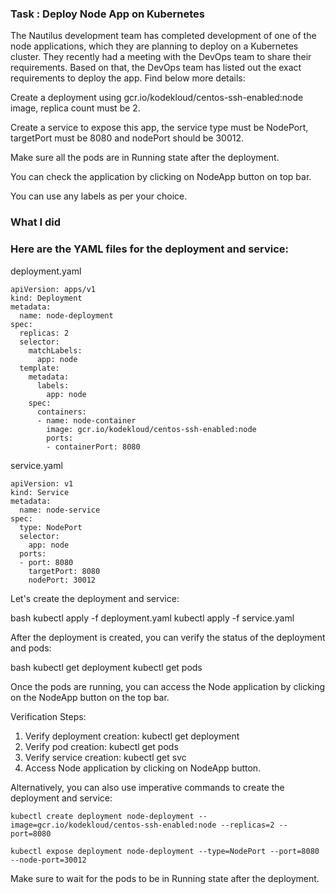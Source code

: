 ### Task : Deploy Node App on Kubernetes

The Nautilus development team has completed development of one of the node applications, which they are planning to deploy on a Kubernetes cluster. They recently had a meeting with the DevOps team to share their requirements. Based on that, the DevOps team has listed out the exact requirements to deploy the app. Find below more details:


Create a deployment using gcr.io/kodekloud/centos-ssh-enabled:node image, replica count must be 2.

Create a service to expose this app, the service type must be NodePort, targetPort must be 8080 and nodePort should be 30012.

Make sure all the pods are in Running state after the deployment.

You can check the application by clicking on NodeApp button on top bar.


You can use any labels as per your choice.

### What I did

### Here are the YAML files for the deployment and service:

deployment.yaml
```
apiVersion: apps/v1
kind: Deployment
metadata:
  name: node-deployment
spec:
  replicas: 2
  selector:
    matchLabels:
      app: node
  template:
    metadata:
      labels:
        app: node
    spec:
      containers:
      - name: node-container
        image: gcr.io/kodekloud/centos-ssh-enabled:node
        ports:
        - containerPort: 8080
```

service.yaml
```
apiVersion: v1
kind: Service
metadata:
  name: node-service
spec:
  type: NodePort
  selector:
    app: node
  ports:
  - port: 8080
    targetPort: 8080
    nodePort: 30012
```

Let's create the deployment and service:


bash
kubectl apply -f deployment.yaml
kubectl apply -f service.yaml


After the deployment is created, you can verify the status of the deployment and pods:


bash
kubectl get deployment
kubectl get pods


Once the pods are running, you can access the Node application by clicking on the NodeApp button on the top bar.

Verification Steps:

1. Verify deployment creation: kubectl get deployment
2. Verify pod creation: kubectl get pods
3. Verify service creation: kubectl get svc
4. Access Node application by clicking on NodeApp button.

Alternatively, you can also use imperative commands to create the deployment and service:


```
kubectl create deployment node-deployment --image=gcr.io/kodekloud/centos-ssh-enabled:node --replicas=2 --port=8080
```
```
kubectl expose deployment node-deployment --type=NodePort --port=8080 --node-port=30012
```

Make sure to wait for the pods to be in Running state after the deployment.
